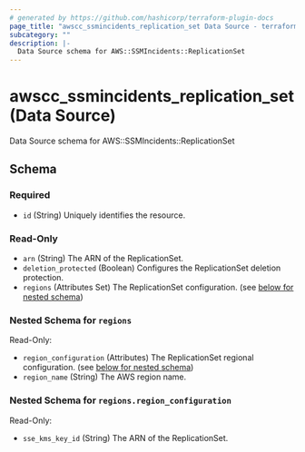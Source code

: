 ```yaml
---
# generated by https://github.com/hashicorp/terraform-plugin-docs
page_title: "awscc_ssmincidents_replication_set Data Source - terraform-provider-awscc"
subcategory: ""
description: |-
  Data Source schema for AWS::SSMIncidents::ReplicationSet
---
```


# awscc_ssmincidents_replication_set (Data Source)

Data Source schema for AWS::SSMIncidents::ReplicationSet



<!-- schema generated by tfplugindocs -->
## Schema

### Required

- `id` (String) Uniquely identifies the resource.

### Read-Only

- `arn` (String) The ARN of the ReplicationSet.
- `deletion_protected` (Boolean) Configures the ReplicationSet deletion protection.
- `regions` (Attributes Set) The ReplicationSet configuration. (see [below for nested schema](#nestedatt--regions))

<a id="nestedatt--regions"></a>
### Nested Schema for `regions`

Read-Only:

- `region_configuration` (Attributes) The ReplicationSet regional configuration. (see [below for nested schema](#nestedatt--regions--region_configuration))
- `region_name` (String) The AWS region name.

<a id="nestedatt--regions--region_configuration"></a>
### Nested Schema for `regions.region_configuration`

Read-Only:

- `sse_kms_key_id` (String) The ARN of the ReplicationSet.


